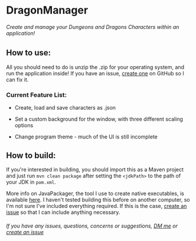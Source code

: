 # DragonManager
###### Create and manage your Dungeons and Dragons Characters within an application!

## How to use:
All you should need to do is unzip the .zip for your operating system, and run the application inside! If you have an issue, [create one](https://github.com/RealHypnoticOcelot/DragonManager/issues/new) on GitHub so I can fix it.

### Current Feature List:

- Create, load and save characters as .json

- Set a custom background for the window, with three different scaling options

- Change program theme - much of the UI is still incomplete

## How to build:

If you're interested in building, you should import this as a Maven project and just run `mvn clean package` after setting the `<jdkPath>` to the path of your JDK in `pom.xml`.

More info on JavaPackager, the tool I use to create native executables, is available [here](https://github.com/fvarrui/JavaPackager). I haven't tested building this before on another computer, so I'm not sure I've included everything required. If this is the case, [create an issue](https://github.com/RealHypnoticOcelot/DragonManager/issues/new) so that I can include anything necessary. 


###### If you have any issues, questions, concerns or suggestions, [DM me](<https://discord.com/users/404053132910395393>) or [create an issue](https://github.com/RealHypnoticOcelot/DragonManager/issues/new)
